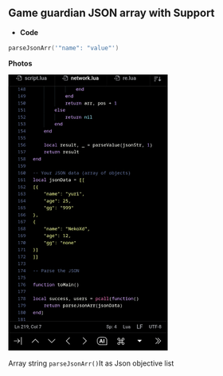 ## Game guardian JSON array with Support

- **Code**
```lua
parseJsonArr('"name": "value"')
```

**Photos**

<img src = "https://raw.githubusercontent.com/yurizzjaxx/game-guardian-script/refs/heads/main/src/slot.png" width=320>

Array string ``parseJsonArr()``It as Json objective list 
